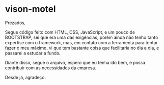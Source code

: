 # vison-motel

Prezados, 

Segue código feito com HTML, CSS, JavaScript, e um pouco de BOOTSTRAP, sei que era uma das exigências, porém ainda não tenho tanto expertise com o framework, mas, em contato com a ferramenta para tentar fazer o meu máximo, vi que tem bastante coisa que facilitaria no dia a dia, e passarei a estudar a fundo.

Diante disso, segue o arquivo, espero que eu tenha ido bem, e possa contribuir com as necessidades da empresa. 

Desde já, agradeço. 

